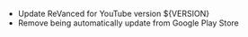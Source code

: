 - Update ReVanced for YouTube version ${VERSION}
- Remove being automatically update from Google Play Store
